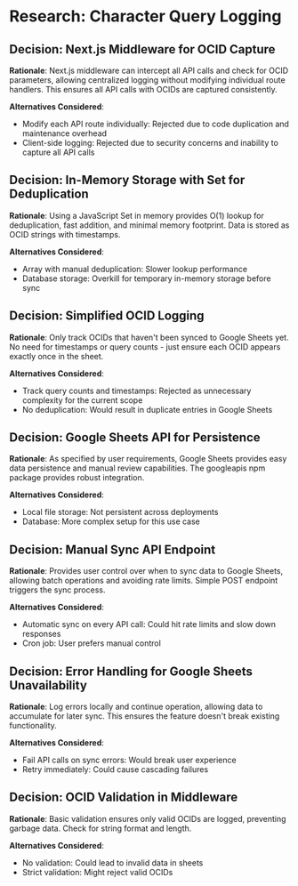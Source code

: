 # Research: Character Query Logging

## Decision: Next.js Middleware for OCID Capture

**Rationale**: Next.js middleware can intercept all API calls and check for OCID parameters, allowing centralized logging without modifying individual route handlers. This ensures all API calls with OCIDs are captured consistently.

**Alternatives Considered**:

- Modify each API route individually: Rejected due to code duplication and maintenance overhead
- Client-side logging: Rejected due to security concerns and inability to capture all API calls

## Decision: In-Memory Storage with Set for Deduplication

**Rationale**: Using a JavaScript Set in memory provides O(1) lookup for deduplication, fast addition, and minimal memory footprint. Data is stored as OCID strings with timestamps.

**Alternatives Considered**:

- Array with manual deduplication: Slower lookup performance
- Database storage: Overkill for temporary in-memory storage before sync

## Decision: Simplified OCID Logging

**Rationale**: Only track OCIDs that haven't been synced to Google Sheets yet. No need for timestamps or query counts - just ensure each OCID appears exactly once in the sheet.

**Alternatives Considered**:

- Track query counts and timestamps: Rejected as unnecessary complexity for the current scope
- No deduplication: Would result in duplicate entries in Google Sheets

## Decision: Google Sheets API for Persistence

**Rationale**: As specified by user requirements, Google Sheets provides easy data persistence and manual review capabilities. The googleapis npm package provides robust integration.

**Alternatives Considered**:

- Local file storage: Not persistent across deployments
- Database: More complex setup for this use case

## Decision: Manual Sync API Endpoint

**Rationale**: Provides user control over when to sync data to Google Sheets, allowing batch operations and avoiding rate limits. Simple POST endpoint triggers the sync process.

**Alternatives Considered**:

- Automatic sync on every API call: Could hit rate limits and slow down responses
- Cron job: User prefers manual control

## Decision: Error Handling for Google Sheets Unavailability

**Rationale**: Log errors locally and continue operation, allowing data to accumulate for later sync. This ensures the feature doesn't break existing functionality.

**Alternatives Considered**:

- Fail API calls on sync errors: Would break user experience
- Retry immediately: Could cause cascading failures

## Decision: OCID Validation in Middleware

**Rationale**: Basic validation ensures only valid OCIDs are logged, preventing garbage data. Check for string format and length.

**Alternatives Considered**:

- No validation: Could lead to invalid data in sheets
- Strict validation: Might reject valid OCIDs
